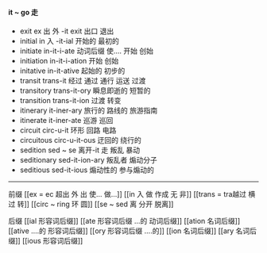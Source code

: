 #### it ~ go 走

- exit ex 出  外 -it  exit 出口  退出
- initial in 入 -it-ial 开始的 最初的
- initiate in-it-i-ate 动词后缀 使.... 开始 创始 
- initiation in-it-i-ation 开始 创始
- initative in-it-ative 起始的  初步的
- transit trans-it 经过 通过 通行 运送 过渡
- transitory trans-it-ory 瞬息即逝的 短暂的
- transition trans-it-ion 过渡 转变
- itinerary it-iner-ary  旅行的 路线的 旅游指南
- itinerate it-iner-ate  巡游 巡回
- circuit circ-u-it 环形 回路 电路
- circuitous circ-u-it-ous 迂回的 绕行的
- sedition sed ~ se 离开-it 走 叛乱  暴动
- seditionary sed-it-ion-ary 叛乱者 煽动分子
- seditious sed-it-ious  煽动性的 参与煽动的

---
前缀
[[ex  = ec 超出 外 出 使... 做...]]
[[in  入 做 作成  无 非]]
[[trans  = tra越过 横过 转]]
[[circ ~ ring 环 圆]]
[[se  ~ sed 离 分开 脱离]]

后缀
[[ial 形容词后缀]]
[[ate 形容词后缀  ...的 动词后缀]]
[[ation 名词后缀]]
[[ative ....的 形容词后缀]]
[[ory 形容词后缀 ....的]]
[[ion  名词后缀]]
[[ary 名词后缀]]
[[ious 形容词后缀]]